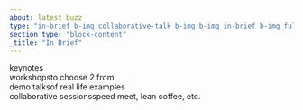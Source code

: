 ```yaml
---
about: latest buzz
type: "in-brief b-img_collaborative-talk b-img b-img_in-brief b-img_full-sized b-img_parallax"
section_type: "block-content"
_title: "In Brief"
---
```


<div id="" class="b-in-brief__item b-in-brief-text">
    <!-- <span class="b-in-brief-text__num">4</span> -->
    <span class="b-in-brief-text__desc"><span>keynotes</span></span>
</div>
<div id="" class="b-in-brief__item b-in-brief-text">
    <!-- <span class="b-in-brief-text__num">5</span> -->
    <span class="b-in-brief-text__desc"><span>workshops</span><span>to choose 2 from</span></span>
</div>
<div id="" class="b-in-brief__item b-in-brief-text">
    <!-- <span class="b-in-brief-text__num">3</span> -->
    <span class="b-in-brief-text__desc"><span>demo talks</span><span>of real life examples</span></span>
</div>
<div id="" class="b-in-brief__item b-in-brief-text">
    <!-- <span class="b-in-brief-text__num">3</span> -->
    <span class="b-in-brief-text__desc"><span>collaborative sessions</span><span>speed meet, lean coffee, etc.</span></span>
</div>
